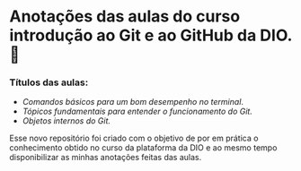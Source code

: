# Anotações das aulas do curso introdução ao Git e ao GitHub da DIO.:page_facing_up:

### Títulos das aulas:



- _Comandos básicos para um bom desempenho no terminal_.
- _Tópicos fundamentais para entender o funcionamento do Git._
- _Objetos internos do Git._

Esse novo repositório foi criado com o objetivo de por em prática o conhecimento obtido no curso da plataforma da DIO e ao mesmo tempo disponibilizar as minhas anotações feitas das aulas.